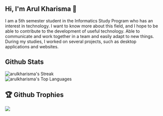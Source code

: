 ## Hi, I'm Arul Kharisma 👋
I am a 5th semester student in the Informatics Study Program who has an interest in technology. I want to know more about this field, and I hope to be able to contribute to the development of useful technology. Able to communicate and work together in a team and easily adapt to new things. During my studies, I worked on several projects, such as desktop applications and websites.

## Github Stats

![arulkharisma's Streak](https://github-readme-streak-stats.herokuapp.com/?user=arulkharisma&theme=tokyonight&hide_border=false)</br>
![arulkharisma's Top Languages](https://github-readme-stats.vercel.app/api/top-langs/?username=arulkharisma&theme=tokyonight&show_icons=true&hide_border=false&layout=compact)

## 🏆 Github Trophies
![](https://github-profile-trophy.vercel.app/?username=arulkharisma&theme=flat&no-frame=false&no-bg=false&margin-w=4)
